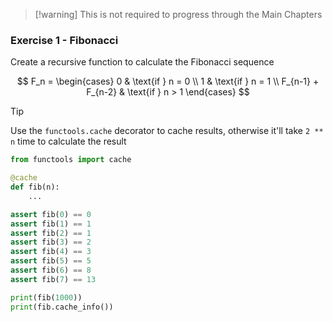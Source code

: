 > [!warning] This is not required to progress through the Main Chapters

### Exercise 1 - Fibonacci

Create a recursive function to calculate the Fibonacci sequence 

$$
F_n = \begin{cases} 0 & \text{if } n = 0 \\ 1 & \text{if } n = 1 \\ F_{n-1} + F_{n-2} & \text{if } n > 1 \end{cases}
$$

> [!tip]
> Use the `functools.cache` decorator to cache results, otherwise it'll take `2 ** n` time to calculate the result

```py
from functools import cache

@cache
def fib(n):
	...

assert fib(0) == 0
assert fib(1) == 1
assert fib(2) == 1
assert fib(3) == 2
assert fib(4) == 3
assert fib(5) == 5
assert fib(6) == 8
assert fib(7) == 13

print(fib(1000))
print(fib.cache_info())
```
